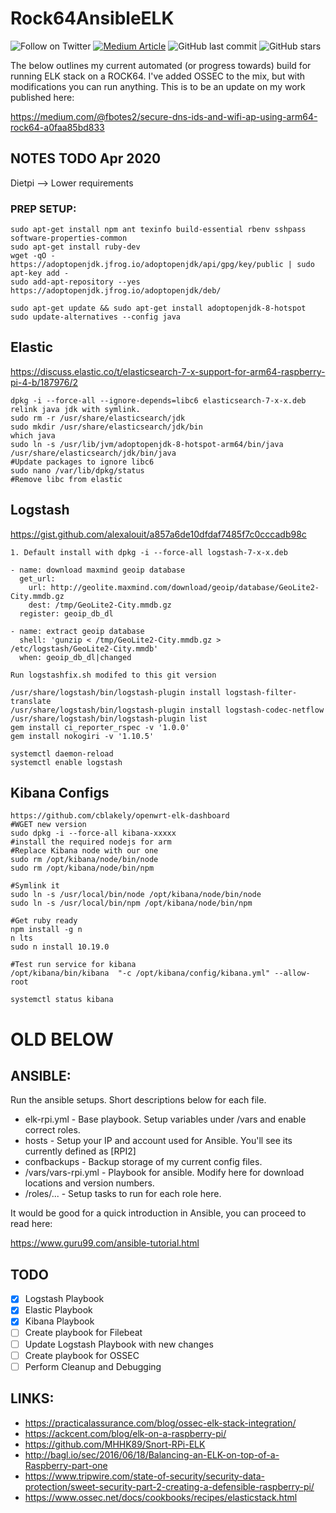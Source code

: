 # Rock64AnsibleELK
![Follow on Twitter](https://img.shields.io/twitter/follow/initroott?label=Follow%20&style=social)
[![Medium Article](https://img.shields.io/badge/Medium-View%20Medium%20Article-blue)](https://medium.com/@fbotes2/secure-dns-ids-and-wifi-ap-using-arm64-rock64-a0faa85bd833)
![GitHub last commit](https://img.shields.io/github/last-commit/initroot/Rock64AnsibleELK)
![GitHub stars](https://img.shields.io/github/stars/initroot/Rock64AnsibleELK)

The below outlines my current automated (or progress towards) build for running ELK stack on a ROCK64.
I've added OSSEC to the mix, but with modifications you can run anything. This is to be an update on my work published here:

https://medium.com/@fbotes2/secure-dns-ids-and-wifi-ap-using-arm64-rock64-a0faa85bd833

## NOTES TODO Apr 2020
Dietpi --> Lower requirements

### PREP SETUP:
	sudo apt-get install npm ant texinfo build-essential rbenv sshpass software-properties-common
	sudo apt-get install ruby-dev
	wget -qO - https://adoptopenjdk.jfrog.io/adoptopenjdk/api/gpg/key/public | sudo apt-key add -
	sudo add-apt-repository --yes https://adoptopenjdk.jfrog.io/adoptopenjdk/deb/

	sudo apt-get update && sudo apt-get install adoptopenjdk-8-hotspot
	sudo update-alternatives --config java
	
## Elastic 
https://discuss.elastic.co/t/elasticsearch-7-x-support-for-arm64-raspberry-pi-4-b/187976/2

	dpkg -i --force-all --ignore-depends=libc6 elasticsearch-7-x-x.deb
	relink java jdk with symlink.
	sudo rm -r /usr/share/elasticsearch/jdk
	sudo mkdir /usr/share/elasticsearch/jdk/bin
	which java 
	sudo ln -s /usr/lib/jvm/adoptopenjdk-8-hotspot-arm64/bin/java /usr/share/elasticsearch/jdk/bin/java
	#Update packages to ignore libc6
	sudo nano /var/lib/dpkg/status
	#Remove libc from elastic
	
	
## Logstash
https://gist.github.com/alexalouit/a857a6de10dfdaf7485f7c0cccadb98c

	1. Default install with dpkg -i --force-all logstash-7-x-x.deb
	
	- name: download maxmind geoip database
	  get_url:
	    url: http://geolite.maxmind.com/download/geoip/database/GeoLite2-City.mmdb.gz
	    dest: /tmp/GeoLite2-City.mmdb.gz
	  register: geoip_db_dl

	- name: extract geoip database
	  shell: 'gunzip < /tmp/GeoLite2-City.mmdb.gz > /etc/logstash/GeoLite2-City.mmdb'
	  when: geoip_db_dl|changed

	Run logstashfix.sh modifed to this git version

	/usr/share/logstash/bin/logstash-plugin install logstash-filter-translate
	/usr/share/logstash/bin/logstash-plugin install logstash-codec-netflow
	/usr/share/logstash/bin/logstash-plugin list 
	gem install ci_reporter_rspec -v '1.0.0'
	gem install nokogiri -v '1.10.5'
	  
	systemctl daemon-reload
	systemctl enable logstash


## Kibana Configs
	https://github.com/cblakely/openwrt-elk-dashboard
	#WGET new version 
	sudo dpkg -i --force-all kibana-xxxxx
	#install the required nodejs for arm
	#Replace Kibana node with our one
	sudo rm /opt/kibana/node/bin/node
	sudo rm /opt/kibana/node/bin/npm

	#Symlink it
	sudo ln -s /usr/local/bin/node /opt/kibana/node/bin/node
	sudo ln -s /usr/local/bin/npm /opt/kibana/node/bin/npm

	#Get ruby ready	
	npm install -g n
	n lts
	sudo n install 10.19.0

	#Test run service for kibana
	/opt/kibana/bin/kibana  "-c /opt/kibana/config/kibana.yml" --allow-root

	systemctl status kibana


# OLD BELOW
		
## ANSIBLE:
Run the ansible setups. Short descriptions below for each file.

* elk-rpi.yml - Base playbook. Setup variables under /vars and enable correct roles.
* hosts - Setup your IP and account used for Ansible. You'll see its currently defined as [RPI2]
* confbackups - Backup storage of my current config files.
* /vars/vars-rpi.yml - Playbook for ansible. Modify here for download locations and version numbers.
* /roles/... - Setup tasks to run for each role here.
	
It would be good for a quick introduction in Ansible, you can proceed to read here:

https://www.guru99.com/ansible-tutorial.html


## TODO
- [x] Logstash Playbook
- [x] Elastic Playbook
- [x] Kibana Playbook
- [ ] Create playbook for Filebeat
- [ ] Update Logstash Playbook with new changes
- [ ] Create playbook for OSSEC
- [ ] Perform Cleanup and Debugging
 
## LINKS:
 * https://practicalassurance.com/blog/ossec-elk-stack-integration/  
 * https://ackcent.com/blog/elk-on-a-raspberry-pi/
 * https://github.com/MHHK89/Snort-RPi-ELK
 * http://bagl.io/sec/2016/06/18/Balancing-an-ELK-on-top-of-a-Raspberry-part-one 
 * https://www.tripwire.com/state-of-security/security-data-protection/sweet-security-part-2-creating-a-defensible-raspberry-pi/
 * https://www.ossec.net/docs/cookbooks/recipes/elasticstack.html



